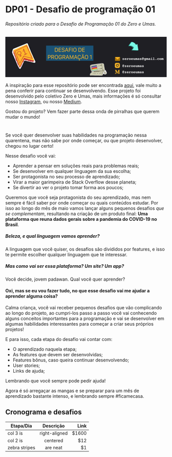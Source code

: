 # DP01 - Desafio de programação 01
###### Repositório criado para o Desafio de Programação 01 do Zero e Umas.

![Desafio%20de%20Programcao.png](https://github.com/paulaleite/ZeroEUmasImagens/blob/master/Desafio%20de%20Programcao.png)

A inspiração para esse repositório pode ser encontrada [aqui](https://github.com/florinpop17/app-ideas/blob/master/README.md), vale muito a pena conferir para continuar se desenvolvendo. Esse projeto foi desenvolvido pelo coletivo Zero e Umas, mais informações é só consultar nosso [Instagram](https://www.instagram.com/zeroeumas/?hl=es-la), ou nosso [Medium](https://medium.com/0-umas). 

Gostou do projeto? Vem fazer parte dessa onda de pirralhas que querem mudar o mundo!
#

Se você quer desenvolver suas habilidades na programação nessa quarentena, mas não sabe por onde começar, ou que projeto desenvolver, chegou no lugar certo! 

Nesse desafio você vai: 
- Aprender a pensar em soluções reais para problemas reais; 
- Se desenvolver em qualquer linguagem da sua escolha; 
- Ser protagonista no seu processo de aprendizado;
- Virar a maior garimpeira de Stack Overflow desse planeta;
- Se divertir ao ver o projeto tomar forma aos poucos;

Queremos que você seja protagonista do seu aprendizado, mas nem sempre é fácil saber por onde começar ou quais conteúdos estudar. Por isso ao longo do mês de maio vamos lançar alguns pequenos desafios *que se complementam*, resultando na criação de um produto final: **Uma plataforma que reuna dados gerais sobre a pandemia do COVID-19 no Brasil**.

##### Beleza, e qual linguagem vamos aprender?
A linguagem que você quiser, os desafios são divididos por features, e isso te permite escolher qualquer linguagem que te interessar.

##### Mas como vai ser essa plataforma? Um site? Um app? 
Você decide, jovem padawan. Qual você quer aprender?

#### Oxi, mas se eu vou fazer tudo, no que esse desafio vai me ajudar a aprender alguma coisa? 
Calma criança, você vai receber pequenos desafios que vão complicando ao longo do projeto, ao cumpri-los passo a passo você vai conhecendo alguns conceitos importantes para a programação e vai se desenvolver em algumas habilidades interessantes para começar a criar seus próprios projetos!

E para isso, cada etapa do desafio vai contar com:
- O aprendizado naquela etapa;
- As features que devem ser desenvolvidas;
- Features bônus, caso queira continuar desenvolvendo;
- User stories;
- Links de ajuda;

Lembrando que você sempre pode pedir ajuda!

Agora é só arregaçar as mangas e se preparar para um mês de aprendizado bastante intenso, e lembrando sempre #ficamecasa.

## Cronograma e desafios

| Etapa/Dia     | Descrição                                           | Link  | 
| ------------- |:---------------------------------------------------:| -----:|
| col 3 is      | right-aligned | $1600 |
| col 2 is      | centered      |   $12 |
| zebra stripes | are neat      |    $1 |

